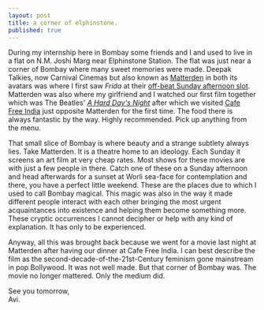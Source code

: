 ```yaml
---
layout: post
title: a corner of elphinstone.
published: true
---
```

During my internship here in Bombay some friends and I and used to live in a flat on N.M. Joshi Marg near Elphinstone Station. The flat was just near a corner of Bombay where many sweet memories were made. Deepak Talkies, now Carnival Cinemas but also known as [Matterden](https://www.matterden.com/ "Matterden website") in both its avatars was where I first saw _Frida_ at their [off-beat Sunday afternoon slot](https://www.instamojo.com/matterden/ "Instamojo page for Matterden"). Matterden was also where my girlfriend and I watched our first film together which was The Beatles' [_A Hard Day's Night_](https://www.youtube.com/watch?v=z1oQij-ywfU "YouTube link to A Hard Day's Night full movie") after which we visited [Cafe Free India](https://goo.gl/maps/FrVjASsXeLQ2 "Cafe Free India location on Google Maps") just opposite Matterden for the first time. The food there is always fantastic by the way. Highly recommended. Pick up anything from the menu.

That small slice of Bombay is where beauty and a strange subtlety always lies. Take Matterden. It is a theatre home to an ideology. Each Sunday it screens an art film at very cheap rates. Most shows for these movies are with just a few people in there. Catch one of these on a Sunday afternoon and head afterwards for a sunset at Worli sea-face for contemplation and there, you have a perfect little weekend. These are the places due to which I used to call Bombay magical. This magic was also in the way it made different people interact with each other bringing the most urgent acquaintances into existence and helping them become something more. These cryptic occurrences I cannot decipher or help with any kind of explanation. It has only to be experienced.

Anyway, all this was brought back because we went for a movie last night at Matterden after having our dinner at Cafe Free India. I can best describe the film as the second-decade-of-the-21st-Century feminism gone mainstream in pop Bollywood. It was not well made. But that corner of Bombay was. The movie no longer mattered. Only the medium did.

See you tomorrow,  
Avi.
